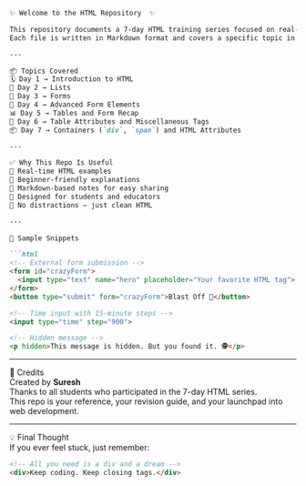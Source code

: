
```markdown
✨ Welcome to the HTML Repository  ✨

This repository documents a 7-day HTML training series focused on real-time examples and practical usage.  
Each file is written in Markdown format and covers a specific topic in pure HTML — no CSS, no JavaScript.

---

📦 Topics Covered  
🗓️ Day 1 → Introduction to HTML  
📝 Day 2 → Lists  
📨 Day 3 → Forms  
🧾 Day 4 → Advanced Form Elements  
📊 Day 5 → Tables and Form Recap  
📐 Day 6 → Table Attributes and Miscellaneous Tags  
📦 Day 7 → Containers (`div`, `span`) and HTML Attributes  

---

✅ Why This Repo Is Useful  
🔹 Real-time HTML examples  
🔹 Beginner-friendly explanations  
🔹 Markdown-based notes for easy sharing  
🔹 Designed for students and educators  
🔹 No distractions — just clean HTML

---

🧪 Sample Snippets

```html
<!-- External form submission -->
<form id="crazyForm">
  <input type="text" name="hero" placeholder="Your favorite HTML tag">
</form>
<button type="submit" form="crazyForm">Blast Off 🚀</button>
```

```html
<!-- Time input with 15-minute steps -->
<input type="time" step="900">
```

```html
<!-- Hidden message -->
<p hidden>This message is hidden. But you found it. 🕵️</p>
```

---

🙌 Credits  
Created by **Suresh**  
Thanks to all students who participated in the 7-day HTML series.  
This repo is your reference, your revision guide, and your launchpad into web development.

---

💡 Final Thought  
If you ever feel stuck, just remember:

```html
<!-- All you need is a div and a dream -->
<div>Keep coding. Keep closing tags.</div>
```

```
